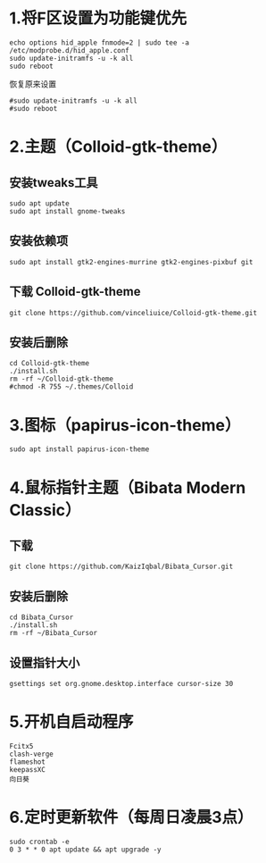 # 1.将F区设置为功能键优先
``````
echo options hid_apple fnmode=2 | sudo tee -a /etc/modprobe.d/hid_apple.conf
sudo update-initramfs -u -k all
sudo reboot
``````

恢复原来设置
``````
#sudo update-initramfs -u -k all
#sudo reboot
``````

# 2.主题（Colloid-gtk-theme）
## 安装tweaks工具
``````
sudo apt update
sudo apt install gnome-tweaks
``````

## 安装依赖项
``````
sudo apt install gtk2-engines-murrine gtk2-engines-pixbuf git
``````

## 下载 Colloid-gtk-theme
``````
git clone https://github.com/vinceliuice/Colloid-gtk-theme.git
``````

## 安装后删除
``````
cd Colloid-gtk-theme
./install.sh
rm -rf ~/Colloid-gtk-theme
#chmod -R 755 ~/.themes/Colloid
``````

# 3.图标（papirus-icon-theme）
``````
sudo apt install papirus-icon-theme
``````

# 4.鼠标指针主题（Bibata Modern Classic）
## 下载
``````
git clone https://github.com/KaizIqbal/Bibata_Cursor.git
``````

## 安装后删除
``````
cd Bibata_Cursor
./install.sh
rm -rf ~/Bibata_Cursor
``````

## 设置指针大小
``````
gsettings set org.gnome.desktop.interface cursor-size 30
``````

# 5.开机自启动程序
``````
Fcitx5
clash-verge
flameshot
keepassXC
向日葵
``````

# 6.定时更新软件（每周日凌晨3点）
``````
sudo crontab -e
0 3 * * 0 apt update && apt upgrade -y
``````






